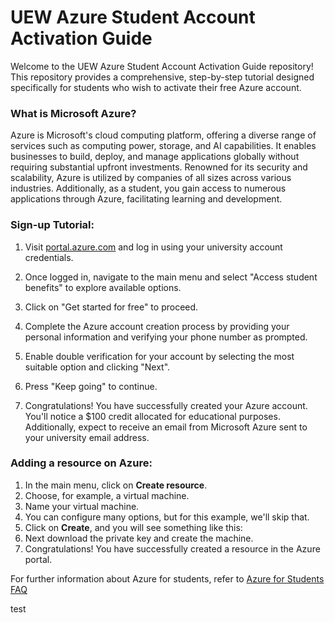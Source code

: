 # UEW Azure Student Account Activation Guide

Welcome to the UEW Azure Student Account Activation Guide repository! This repository provides a comprehensive, step-by-step tutorial designed specifically for students who wish to activate their free Azure account.


### What is Microsoft Azure?

Azure is Microsoft's cloud computing platform, offering a diverse range of services such as computing power, storage, and AI capabilities. It enables businesses to build, deploy, and manage applications globally without requiring substantial upfront investments. Renowned for its security and scalability, Azure is utilized by companies of all sizes across various industries. Additionally, as a student, you gain access to numerous applications through Azure, facilitating learning and development.

### Sign-up Tutorial:

1. Visit [portal.azure.com](https://portal.azure.com) and log in using your university account credentials.
   
2. Once logged in, navigate to the main menu and select "Access student benefits" to explore available options.

3. Click on "Get started for free" to proceed.
   
4. Complete the Azure account creation process by providing your personal information and verifying your phone number as prompted.
   
5. Enable double verification for your account by selecting the most suitable option and clicking "Next".   

6. Press "Keep going" to continue.
   
7. Congratulations! You have successfully created your Azure account. You'll notice a $100 credit allocated for educational purposes. Additionally, expect to receive an email from Microsoft Azure sent to your university email address.

### Adding a resource on Azure:

1. In the main menu, click on **Create resource**.
2. Choose, for example, a virtual machine.
3. Name your virtual machine.
4. You can configure many options, but for this example, we'll skip that.
6. Click on **Create**, and you will see something like this:
8. Next download the private key and create the machine.
9. Congratulations! You have successfully created a resource in the Azure portal.

For further information about Azure for students, refer to [Azure for Students FAQ](https://learn.microsoft.com/pl-pl/azure/education-hub/azure-dev-tools-teaching/program-faq#azure-for-students)

test